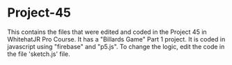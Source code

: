# Project-45
This contains the files that were edited and coded in the Project 45 in WhitehatJR Pro Course. It has a "Billards Game" Part 1 project. It is coded in javascript using "firebase" and "p5.js". To change the logic, edit the code in the file 'sketch.js' file.
